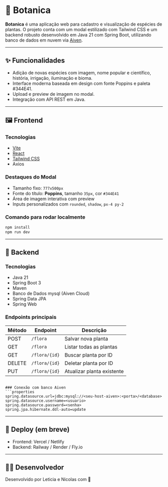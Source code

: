 # 🌿 Botanica

**Botanica** é uma aplicação web para cadastro e visualização de espécies de plantas. O projeto conta com um modal estilizado com Tailwind CSS e um backend robusto desenvolvido em Java 21 com Spring Boot, utilizando banco de dados em nuvem via [Aiven](https://aiven.io/).

---

## ✨ Funcionalidades

- Adição de novas espécies com imagem, nome popular e científico, história, irrigação, iluminação e bioma.
- Interface moderna baseada em design com fonte Poppins e paleta #344E41.
- Upload e preview de imagem no modal.
- Integração com API REST em Java.

---

## 🖼️ Frontend

### Tecnologias
- [Vite](https://vitejs.dev/)
- [React](https://react.dev/)
- [Tailwind CSS](https://tailwindcss.com/)
- Axios

### Destaques do Modal
- Tamanho fixo: `777x500px`
- Fonte do título: **Poppins**, tamanho `35px`, cor `#344E41`
- Área de imagem interativa com preview
- Inputs personalizados com `rounded`, `shadow`, `px-4 py-2`

### Comando para rodar localmente
```bash
npm install
npm run dev
```

---

## 🧠 Backend

### Tecnologias
- Java 21
- Spring Boot 3
- Maven
- Banco de Dados mysql (Aiven Cloud)
- Spring Data JPA
- Spring Web

### Endpoints principais
| Método | Endpoint         | Descrição                  |
|--------|------------------|----------------------------|
| POST   | `/flora`  | Salvar nova planta         |
| GET    | `/flora`         | Listar todas as plantas    |
| GET    | `/flora/{id}`    | Buscar planta por ID       |
| DELETE | `/flora/{id}`    | Deletar planta por ID      |
| PUT    | `/flora/{id}`    | Atualizar planta existente |

```

### Conexão com banco Aiven
```properties
spring.datasource.url=jdbc:mysql://<seu-host-aiven>:<porta>/<database>
spring.datasource.username=<usuario>
spring.datasource.password=<senha>
spring.jpa.hibernate.ddl-auto=update
```

---

## 🚀 Deploy (em breve)
- Frontend: Vercel / Netlify
- Backend: Railway / Render / Fly.io

---

## 🧑‍💻 Desenvolvedor
Desenvolvido por Leticia e Nicolas com 💚
